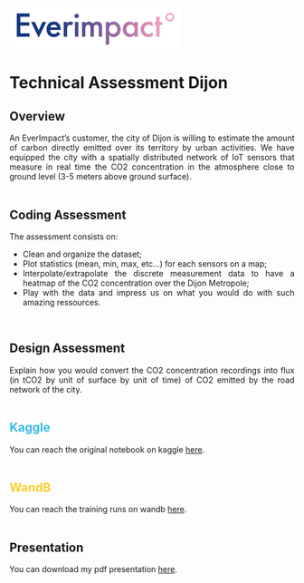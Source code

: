 <a href="https://www.everimpact.com/" target="_blank"><img src="assets/everimpact.png" alt="everimpact-logo" width="300"/></a>


# Technical Assessment Dijon

## Overview

<div align="justify">
An EverImpact’s customer, the city of Dijon is willing to estimate the amount of carbon directly emitted over its territory by urban activities. We have equipped the city with a spatially distributed network of IoT sensors that measure in real time the CO2 concentration in the atmosphere close to ground level (3-5 meters above ground surface).
 </div>
</br>

## Coding Assessment

<div align="justify">
The assessment consists on:
<ul>
<li>Clean and organize the dataset;</li>
<li>Plot statistics (mean, min, max, etc...) for each sensors on a map;</li>
<li>Interpolate/extrapolate the discrete measurement data to have a heatmap of the CO2 concentration over the Dijon Metropole;</li>
<li>Play with the data and impress us on what you would do with such amazing ressources.</li>
</ul>
</div>
</br>

## Design Assessment

<div align="justify">
Explain how you would convert the CO2 concentration recordings into flux (in tCO2 by unit of surface by unit of time) of CO2 emitted by the road network of the city.
</div>
</br>

## <div style="color: #37bae8">Kaggle</div>

<div align="justify">
You can reach the original notebook on kaggle <a href="https://www.kaggle.com/code/baptisteurgell/everimpact" target="_blank">here</a>.

<!-- You can reach data on kaggle <a href="">here</a> (not yet available). -->
</div>
</br>

## <div style="color: #ffcc33">WandB</div>

<div align="justify">
You can reach the training runs on wandb <a href="https://wandb.ai/urgellbapt/everimpact" target="_blank">here</a>.
</div>
</br>

## <div>Presentation</div>

<div align="justify">
You can download my pdf presentation <a href="https://github.com/BaptisteUrgell/everimpact-dijon/blob/main/files/CO2%20concentration%20into%20flux.pdf" target="_blank">here</a>.
</div>